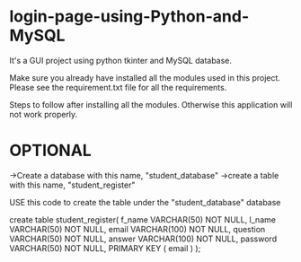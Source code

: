 # login-page-using-Python-and-MySQL
It's a GUI project using python tkinter and MySQL database.

Make sure you already have installed all the modules used in this project. Please see the requirement.txt file for all the requirements.


Steps to follow after installing all the modules. Otherwise this application will not work properly.
# OPTIONAL
->Create a database with this name, "student_database"
->create a table with this name, "student_register"


USE this code to create the table under the "student_database" database

create table student_register(
   f_name VARCHAR(50) NOT NULL,
   l_name VARCHAR(50) NOT NULL,
   email VARCHAR(100) NOT NULL,
   question VARCHAR(50) NOT NULL,
   answer VARCHAR(100) NOT NULL,
   password VARCHAR(50) NOT NULL,
   PRIMARY KEY ( email )
);
